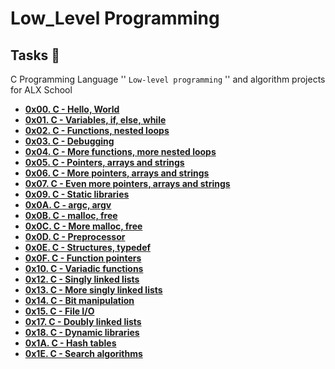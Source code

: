 <!-- @format -->

# Low_Level Programming

## Tasks :page_with_curl:

C Programming Language '' `Low-level programming` '' and algorithm projects for ALX School

- **[0x00. C - Hello, World](./0x00-hello_world)**
- **[0x01. C - Variables, if, else, while](./0x01-variables_if_else_while)**
- **[0x02. C - Functions, nested loops](./0x02-functions_nested_loops)**
- **[0x03. C - Debugging](./0x03-debugging)**
- **[0x04. C - More functions, more nested loops](./0x04-more_functions_nested_loops)**
- **[0x05. C - Pointers, arrays and strings](./0x05-pointers_arrays_strings)**
- **[0x06. C - More pointers, arrays and strings](./0x06-pointers_arrays_strings)**
- **[0x07. C - Even more pointers, arrays and strings](./0x07-pointers_arrays_strings)**
- **[0x09. C - Static libraries](./0x09-static_libraries)**
- **[0x0A. C - argc, argv](./0x0A-argc_argv)**
- **[0x0B. C - malloc, free](./0x0B-malloc_free)**
- **[0x0C. C - More malloc, free](./0x0C-more_malloc_free)**
- **[0x0D. C - Preprocessor](./0x0D-preprocessor)**
- **[0x0E. C - Structures, typedef](./0x0E-structures_typedef)**
- **[0x0F. C - Function pointers](./0x0F-function_pointers)**
- **[0x10. C - Variadic functions](./0x10-variadic_functions)**
- **[0x12. C - Singly linked lists](./0x12-singly_linked_lists)**
- **[0x13. C - More singly linked lists](./0x13-more_singly_linked_lists)**
- **[0x14. C - Bit manipulation](./0x14-bit_manipulation)**
- **[0x15. C - File I/O](./0x15-file_io)**
- **[0x17. C - Doubly linked lists](./0x17-doubly_linked_lists)**
- **[0x18. C - Dynamic libraries](./0x18-dynamic_libraries)**
- **[0x1A. C - Hash tables](./0x1A-hash_tables)**
- **[0x1E. C - Search algorithms](./0x1E-search_algorithms/)**
